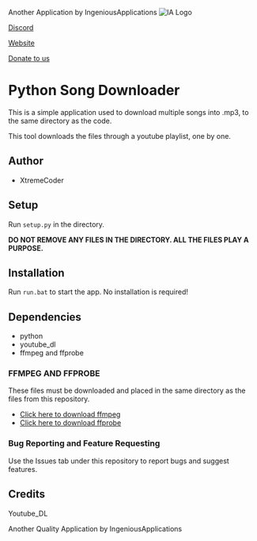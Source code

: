 
Another Application by IngeniousApplications
![IA Logo](http://ingeniousapps.tk/cdn/IA_Logo.png)

[Discord](http://ingeniousapps.tk/discord)

[Website](http://ingeniousapps.tk)

[Donate to us](https://patreon.com/eltontay11)
# Python Song Downloader
This is a simple application used to download multiple songs into .mp3, to the same directory as the code.

This tool downloads the files through a youtube playlist, one by one.
## Author

- XtremeCoder

## Setup

Run `setup.py` in the directory.

**DO NOT REMOVE ANY FILES IN THE DIRECTORY. ALL THE FILES PLAY A PURPOSE.**


## Installation

Run `run.bat` to start the app. No installation is required!

## Dependencies

- python
- youtube_dl
- ffmpeg and ffprobe

### FFMPEG AND FFPROBE

These files must be downloaded and placed in the same directory as the files from this repository.

- [Click here to download ffmpeg](http://ingeniousapps.tk/cdn/ffmpeg.exe)
- [Click here to download ffprobe](http://ingeniousapps.tk/cdn/ffprobe.exe)

### Bug Reporting and Feature Requesting
Use the Issues tab under this repository to report bugs and suggest features.

## Credits 
Youtube_DL 

Another Quality Application by IngeniousApplications

